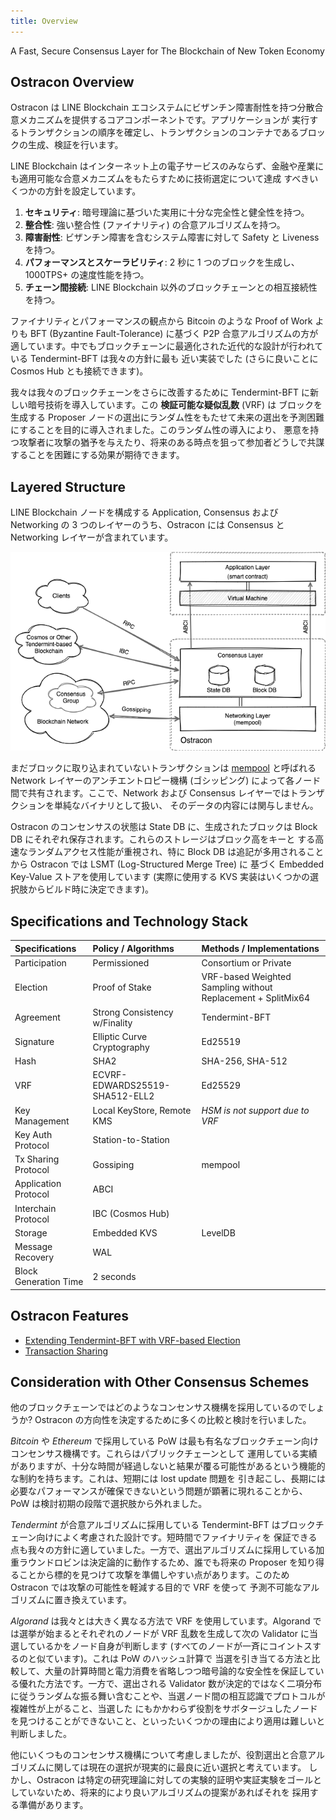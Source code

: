 ```yaml
---
title: Overview
---
```


A Fast, Secure Consensus Layer for The Blockchain of New Token Economy

## Ostracon Overview

Ostracon は LINE Blockchain エコシステムにビザンチン障害耐性を持つ分散合意メカニズムを提供するコアコンポーネントです。アプリケーションが
実行するトランザクションの順序を確定し、トランザクションのコンテナであるブロックの生成、検証を行います。

LINE Blockchain はインターネット上の電子サービスのみならず、金融や産業にも適用可能な合意メカニズムをもたらすために技術選定について達成
すべきいくつかの方針を設定しています。

1. **セキュリティ**: 暗号理論に基づいた実用に十分な完全性と健全性を持つ。
2. **整合性**: 強い整合性 (ファイナリティ) の合意アルゴリズムを持つ。
3. **障害耐性**: ビザンチン障害を含むシステム障害に対して Safety と Liveness を持つ。
4. **パフォーマンスとスケーラビリティ**: 2 秒に 1 つのブロックを生成し、1000TPS+ の速度性能を持つ。
5. **チェーン間接続**: LINE Blockchain 以外のブロックチェーンとの相互接続性を持つ。

ファイナリティとパフォーマンスの観点から Bitcoin のような Proof of Work よりも BFT (Byzantine Fault-Tolerance) に基づく P2P
合意アルゴリズムの方が適しています。中でもブロックチェーンに最適化された近代的な設計が行われている Tendermint-BFT は我々の方針に最も
近い実装でした (さらに良いことに Cosmos Hub とも接続できます)。

我々は我々のブロックチェーンをさらに改善するために Tendermint-BFT に新しい暗号技術を導入しています。この **検証可能な疑似乱数** (VRF) は
ブロックを生成する Proposer ノードの選出にランダム性をもたせて未来の選出を予測困難にすることを目的に導入されました。このランダム性の導入により、
悪意を持つ攻撃者に攻撃の猶予を与えたり、将来のある時点を狙って参加者どうしで共謀することを困難にする効果が期待できます。

## Layered Structure

LINE Blockchain ノードを構成する Application, Consensus および Networking の 3 つのレイヤーのうち、Ostracon には Consensus と
Networking レイヤーが含まれています。

![Layered Structure](../static/layered_structure.png)

まだブロックに取り込まれていないトランザクションは [mempool](03-tx-sharing.md) と呼ばれる Network レイヤーのアンチエントロピー機構
(ゴシッピング) によって各ノード間で共有されます。ここで、Network および Consensus レイヤーではトランザクションを単純なバイナリとして扱い、
そのデータの内容には関与しません。

Ostracon のコンセンサスの状態は State DB に、生成されたブロックは Block DB にそれぞれ保存されます。これらのストレージはブロック高をキーと
する高速なランダムアクセス性能が重視され、特に Block DB は追記が多用されることから Ostracon では LSMT (Log-Structured Merge Tree) に
基づく Embedded Key-Value ストアを使用しています (実際に使用する KVS 実装はいくつかの選択肢からビルド時に決定できます)。

## Specifications and Technology Stack

| Specifications        | Policy / Algorithms            | Methods / Implementations                                    |
|:----------------------|:-------------------------------|:-------------------------------------------------------------|
| Participation         | Permissioned                   | Consortium or Private                                        |
| Election              | Proof of Stake                 | VRF-based Weighted Sampling without Replacement + SplitMix64 |
| Agreement             | Strong Consistency w/Finality  | Tendermint-BFT                                               |
| Signature             | Elliptic Curve Cryptography    | Ed25519                                                      |
| Hash                  | SHA2                           | SHA-256, SHA-512                                             |
| VRF                   | ECVRF-EDWARDS25519-SHA512-ELL2 | Ed25529                                                      |
| Key Management        | Local KeyStore, Remote KMS     | *HSM is not support due to VRF*                              |
| Key Auth Protocol     | Station-to-Station             |                                                              |
| Tx Sharing Protocol   | Gossiping                      | mempool                                                      |
| Application Protocol  | ABCI                           |                                                              |
| Interchain Protocol   | IBC (Cosmos Hub)               |                                                              |
| Storage               | Embedded KVS                   | LevelDB                                                      |
| Message Recovery      | WAL                            |                                                              |
| Block Generation Time | 2 seconds                      |                                                              |

## Ostracon Features

* [Extending Tendermint-BFT with VRF-based Election](02-consensus.md)
* [Transaction Sharing](03-tx-sharing.md)

## Consideration with Other Consensus Schemes

他のブロックチェーンではどのようなコンセンサス機構を採用しているのでしょうか? Ostracon の方向性を決定するために多くの比較と検討を行いました。

*Bitcoin* や *Ethereum* で採用している PoW は最も有名なブロックチェーン向けコンセンサス機構です。これらはパブリックチェーンとして
運用している実績がありますが、十分な時間が経過しないと結果が覆る可能性があるという機能的な制約を持ちます。これは、短期には lost update 問題を
引き起こし、長期には必要なパフォーマンスが確保できないという問題が顕著に現れることから、PoW は検討初期の段階で選択肢から外れました。

*Tendermint* が合意アルゴリズムに採用している Tendermint-BFT はブロックチェーン向けによく考慮された設計です。短時間でファイナリティを
保証できる点も我々の方針に適していました。一方で、選出アルゴリズムに採用している加重ラウンドロビンは決定論的に動作するため、誰でも将来の
Proposer を知り得ることから標的を見つけて攻撃を準備しやすい点があります。このため Ostracon では攻撃の可能性を軽減する目的で VRF を使って
予測不可能なアルゴリズムに置き換えています。

*Algorand* は我々とは大きく異なる方法で VRF を使用しています。Algorand では選挙が始まるとそれぞれのノードが VRF 乱数を生成して次の
Validator に当選しているかをノード自身が判断します (すべてのノードが一斉にコイントスするのと似ています)。これは PoW のハッシュ計算で
当選を引き当てる方法と比較して、大量の計算時間と電力消費を省略しつつ暗号論的な安全性を保証している優れた方法です。一方で、選出される
Validator 数が決定的ではなく二項分布に従うランダムな振る舞い含むことや、当選ノード間の相互認識でプロトコルが複雑性が上がること、当選した
にもかかわらず役割をサボタージュしたノードを見つけることができないこと、といったいくつかの理由により適用は難しいと判断しました。

他にいくつものコンセンサス機構について考慮しましたが、役割選出と合意アルゴリズムに関しては現在の選択が現実的に最良に近い選択と考えています。
しかし、Ostracon は特定の研究理論に対しての実験的証明や実証実験をゴールとしていないため、将来的により良いアルゴリズムの提案があればそれを
採用する準備があります。
